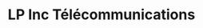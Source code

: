---
title: "LP Inc Télécommunications"
url: /trois-rivieres/lp-inc-telecommunications/
shop: mobile phone
---